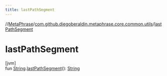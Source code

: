 ```yaml
---
title: lastPathSegment
---
```

//[MetaPhrase](../../index.html)/[com.github.diegoberaldin.metaphrase.core.common.utils](index.html)/[lastPathSegment](last-path-segment.html)



# lastPathSegment



[jvm]\
fun [String](https://kotlinlang.org/api/latest/jvm/stdlib/kotlin/-string/index.html).[lastPathSegment](last-path-segment.html)(): [String](https://kotlinlang.org/api/latest/jvm/stdlib/kotlin/-string/index.html)




